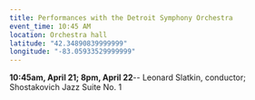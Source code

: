 ```yaml
---
title: Performances with the Detroit Symphony Orchestra
event_time: 10:45 AM
location: Orchestra hall
latitude: "42.34890839999999"
longitude: "-83.05933529999999"
---
```

**10:45am, April 21; 8pm, April 22**--
Leonard Slatkin, conductor; 
Shostakovich Jazz Suite No. 1